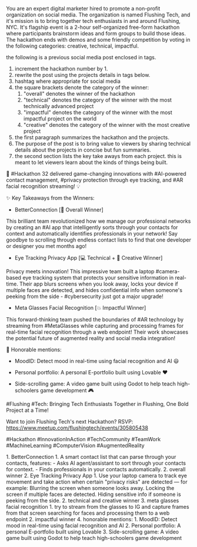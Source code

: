 You are an expert digital marketer hired to promote a non-profit organization on social media. The organization is named Flushing Tech, and it's mission is to bring together tech enthusiasts in and around Flushing, NYC. It's flagship event is a 2-hour self-organized free-form hackathon where participants brainstorm ideas and form groups to build those ideas. The hackathon ends with demos and some friendly competition by voting in the following categories: creative, technical, impactful.

the following is a previous social media post enclosed in <example> tags.
1. increment the hackathon number by 1.
2. rewrite the post using the projects details in <projects> tags below.
3. hashtag where appropriate for social media
4. the square brackets denote the category of the winner: 
	1. "overall" denotes the winner of the hackathon
	2. "technical" denotes the category of the winner with the most technically advanced project
	3. "impactful" denotes the category of the winner with the most impactful project on the world
	4. "creative" denotes the category of the winner with the most creative project
5. the first paragraph summarizes the hackathon and the projects.
6. The purpose of the post is to bring value to viewers by sharing technical details about the projects in concise but fun summaries.
7. the second section lists the key take aways from each project. this is meant to let viewers learn about the kinds of things being built.
<example>
🎉 #Hackathon 32 delivered game-changing innovations with #AI-powered contact management, #privacy protection through eye tracking, and #AR facial recognition streaming! 💡

✨ Key Takeaways from the Winners:

- BetterConnection [👑 Overall Winner]

This brilliant team revolutionized how we manage our professional networks by creating an #AI app that intelligently sorts through your contacts for context and automatically identifies professionals in your network! Say goodbye to scrolling through endless contact lists to find that one developer or designer you met months ago!

- Eye Tracking Privacy App [💻 Technical + 🎨 Creative Winner]

Privacy meets innovation! This impressive team built a laptop #camera-based eye tracking system that protects your sensitive information in real-time. Their app blurs screens when you look away, locks your device if multiple faces are detected, and hides confidential info when someone's peeking from the side - #cybersecurity just got a major upgrade!

- Meta Glasses Facial Recognition [💥 Impactful Winner]

This forward-thinking team pushed the boundaries of #AR technology by streaming from #MetaGlasses while capturing and processing frames for real-time facial recognition through a web endpoint! Their work showcases the potential future of augmented reality and social media integration!

🎉 Honorable mentions:

- MoodID: Detect mood in real-time using facial recognition and AI 😃

- Personal portfolio: A personal E-portfolio built using Lovable ❤️

- Side-scrolling game: A video game built using Godot to help teach high-schoolers game development 🎮

#Flushing #Tech: Bringing Tech Enthusiasts Together in Flushing, One Bold Project at a Time!

Want to join Flushing Tech's next Hackathon?
RSVP: https://www.meetup.com/flushingtech/events/305805438

#Hackathon #InnovationInAction #TechCommunity #TeamWork #MachineLearning #ComputerVision #AugmentedReality
</example>

<projects>
1. BetterConnection
   1. A smart contact list that can parse through your contacts, features:
   	- Asks AI agent/assistant to sort through your contacts for context.
	- Finds professionals in your contacts automatically.
   2. overall winner
2. Eye Tracking Privacy App
   1. Use your laptop camera to track eye movement and take action when certain "privacy risks" are detected — for example: Blurring the screen when someone looks away. Locking the screen if multiple faces are detected. Hiding sensitive info if someone is peeking from the side.
   2. technical and creative winner
3. meta glasses facial recognition
   1. try to stream from the glasses to IG and capture frames from that screen searching for faces and processing them to a web endpoint
   2. impactful winner
4. honorable mentions:
	1. MoodID: Detect mood in real-time using facial recognition and AI
	2. Personal portfolio: A personal E-portfolio built using Lovable
	3. Side-scrolling game: A video game built using Godot to help teach high-schoolers game development
</projects>